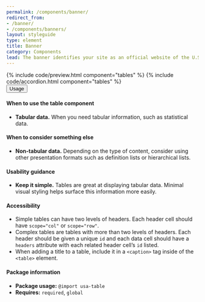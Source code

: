 ```yaml
---
permalink: /components/banner/
redirect_from:
- /banner/
- /components/banners/
layout: styleguide
type: element
title: Banner
category: Components
lead: The banner identifies your site as an official website of the U.S. Government.
---
```


<section class="site-component-section">
  {% include code/preview.html component="tables" %}
  {% include code/accordion.html component="tables" %}
  <div class="usa-accordion usa-accordion--bordered site-accordion-docs">
    <button class="usa-button-unstyled usa-accordion__button"
        aria-expanded="true" aria-controls="table-docs">
      Usage
    </button>
    <div id="table-docs" aria-hidden="false" class="usa-accordion__content site-component-usage">
      <h4>When to use the table component</h4>
      <ul class="usa-content-list">
        <li><strong>Tabular data.</strong> When you need tabular information, such as statistical data.</li>
      </ul>
      <h4>When to consider something else</h4>
      <ul class="usa-content-list">
        <li><strong>Non-tabular data.</strong> Depending on the type of content, consider using other presentation formats such as definition lists or hierarchical lists. </li>
      </ul>
      <h4>Usability guidance</h4>
      <ul class="usa-content-list">
        <li><strong>Keep it simple.</strong> Tables are great at displaying tabular data. Minimal visual styling helps surface this information more easily.</li>
      </ul>
      <h4 class="usa-heading">Accessibility</h4>
      <ul class="usa-content-list">
        <li>Simple tables can have two levels of headers. Each header cell should have <code>scope=<wbr>"col"</code> or <code>scope=<wbr>"row"</code>.</li>
        <li>Complex tables are tables with more than two levels of headers. Each header should be given a unique <code>id</code> and each data cell should have a <code>headers</code> attribute with each related header cell’s <code>id</code> listed.</li>
        <li>When adding a title to a table, include it in a <code>&lt;caption&gt;</code> tag inside of the <code>&lt;table&gt;</code> element.</li>
      </ul>
      <h4 class="usa-heading">Package information</h4>
      <ul class="usa-content-list">
        <li>
          <strong>Package usage:</strong> <code>@import usa-table</code>
        </li>
        <li>
          <strong>Requires:</strong> <code>required</code>, <code>global</code>
        </li>
      </ul>
    </div>
  </div>
</section>
